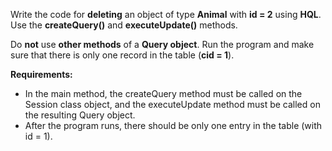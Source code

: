 Write the code for **deleting** an object of type **Animal** with **id = 2** using **HQL**. Use the **createQuery()** and **executeUpdate()** methods.

Do **not** use **other methods** of a **Query object**. Run the program and make sure that there is only one record in the table (**cid = 1**).

**Requirements:** <br>
*	In the main method, the createQuery method must be called on the Session class object, and the executeUpdate method must be called on the resulting Query object.
*	After the program runs, there should be only one entry in the table (with id = 1).